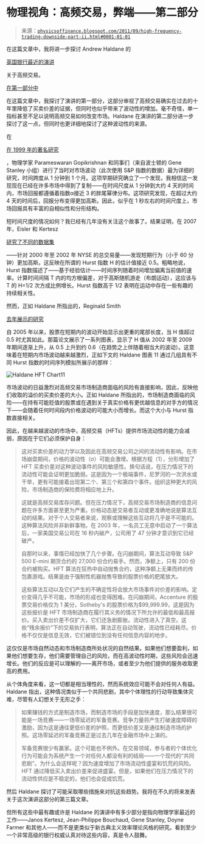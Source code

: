 <!--yml

分类：未分类

日期：2024-05-18 07:04:44

-->

# 物理视角：高频交易，弊端——第二部分

> 来源：[`physicsoffinance.blogspot.com/2011/09/high-frequency-trading-downside-part-ii.html#0001-01-01`](http://physicsoffinance.blogspot.com/2011/09/high-frequency-trading-downside-part-ii.html#0001-01-01)

在这篇文章中，我将进一步探讨 Andrew Haldane 的

[英国银行最近的演讲](http://www.bankofengland.co.uk/publications/speeches/2011/speech509.pdf)

关于高频交易。

[在第一部分中](http://physicsoffinance.blogspot.com/2011/09/high-frequency-trading-downside-part-i.html)

在这篇文章中，我探讨了演讲的第一部分，这部分审视了高频交易确实在过去的十年里降低了买卖价差的证据，但同时也似乎带来了波动性的增加。毫不奇怪，单一指标甚至不足以说明高频交易如何改变市场。Haldane 在演讲的第二部分进一步探讨了这一点，但同时也更详细地探讨了这种波动性的来源。

在

[在 1999 年的著名研究](http://polymer.bu.edu/hes/articles/gpams99.pdf)

，物理学家 Parameswaran Gopikrishnan 和同事们（来自波士顿的 Gene Stanley 小组）进行了当时对市场波动（此次使用 S&P 指数的数据）最为详细的研究，时间跨度从 1 分钟到 1 个月。这项早期研究确立了一个发现，我相信这一发现现在已经在许多市场中得到了复制——在时间尺度从 1 分钟到大约 4 天的时间内，市场回报都遵循着指数α接近 3 的胖尾幂律分布。这项研究发现，在超过大约 4 天的时间后，回报分布变得更加高斯。因此，似乎在 1 秒左右的时间尺度上，市场回报具有丰富的自相似性和分形结构。

短时间尺度的情况如何？我已经有几年没有关注这个故事了。结果证明，在 2007 年，Eisler 和 Kertesz

[研究了不同的数据集](http://arxiv.org/abs/physics/0606161)

——针对 2000 年至 2002 年 NYSE 的总交易量——发现短期行为（小于 60 分钟）更加高斯。这反映在所谓的 Hurst 指数 H 的估计值接近 0.5。粗略地说，Hurst 指数描述了——基于经验估计——时间序列随着时间增加偏离当前值的速率。计算时间间隔 T 内的均方根偏差，对于高斯随机游走（布朗运动），这应该与 T 的 H=1/2 次方成比例增长。Hurst 指数高于 1/2 表明在运动中存在一些有趣的持续相关性。

然而，正如 Haldane 所指出的，Reginald Smith

[去年展示的研究](http://arxiv.org/PS_cache/arxiv/pdf/1006/1006.5490v1.pdf)

自 2005 年以来，股票在短期内的波动开始显示出更重的尾部长度，当 H 值超过 0.5 时尤其如此。那篇论文展示了一系列图表，显示了 H 值从 2002 年至 2009 年期间逐渐上升，从 0.5 上升到约 0.6（在趋势之上伴随着相当大的波动）。这意味着在短期内市场波动越来越激烈，正如下文的 Haldane 图表 11 通过几组具有不同 Hurst 指数的时间序列模拟所展示的那样：

![Haldane HFT Chart11](https://blogger.googleusercontent.com/img/b/R29vZ2xl/AVvXsEg8zckvqRdXupKJuWW1XoOrMqZRStpMugLSq5tBzmxL-YvHqpqQsFFh1-WJ1qLLKa8S__lAU-euwtToPLWrjURLkSuXh-NCLXPXbawmd5XMbXyDI98eShpCljwyjdGDK9vYyJOBYI2eUfC0/s1600/haldane_hft_chart11.jpg)

市场波动的日益激烈对高频交易市场制造商面临的风险有直接影响，因此，反映他们收取的溢价的买卖价差的大小。正如 Haldane 所指出的，市场制造商面临的风险——在持有可能贬值的股票或在遇到关于真实价格有更优越信息的对手方的情况下——会随着任何时间段内价格波动的可能大小而增长。而这个大小与 Hurst 指数直接相关。

因此，在越来越波动的市场中，高频交易（HFTs）提供市场流动性的能力会减弱，原因在于它们必须保护自身：

> 这对买卖价差的动力学以及因此在高频交易公司之间的流动性有影响。在市场崩盘期间，价格的波动性（σ）可能会激增。根据方程（1），分形增加了 HFT 买卖价差对这种波动事件的风险敏感性。换句话说，在压力情况下的流动性可能会证明更加脆弱。这是因为一个极端事件，尼罗河的一次洪水或干旱，更有可能接着出现第二个、第三个和第四个事件。组织这种更大的风险，市场制造商的保险费将相应地上升。
> 
> 这就是高频交易库存问题。但在压力情况下，高频交易市场制造商的信息问题在许多方面甚至更为严重。价格动态是交易者互动或更准确地说是算法互动的结果。对于个人交易者来说，观察或理解这些互动将几乎是不可能的。这种算法风险并非新鲜事物。在 2003 年，一名员工无意中启动了一个算法后，一家美国交易公司在 16 秒内破产，公司用了 47 分钟才意识到它已经破产。
> 
> 自那时以来，事情已经加快了几个步骤。在闪崩期间，算法互动导致 S&P 500 E-mini 期货合约的 27,000 份合约易手。然而，净额上，只有 200 份合约被购买。HFT 算法在狂热中自动抛售合约，这种净额上无果而终的传包裹游戏。结果是由于强制性机器抛售导致的股票价格的肥尾放大。
> 
> 这些算法互动以及它们产生的不确定性将会放大市场事件对价差的影响。定价变得几乎不可能，市场的形成也变得困难。在闪崩期间，Accenture 的股票交易价格仅为 1 美分，Sotheby's 的股票价格为$99,999.99，这是因为这些报价是 HFT 市场制造商在履行其义务的情况下所允许的最低和最高报价。买入卖出价差不仅扩大，它们还急剧膨胀。流动性进入了真空。这些“残余报价”下的交易执行表明，算法正在自动驾驶，流动性已经耗尽。价格不仅仅是信息无效，它们被错位到没有任何信息内容的地步。

这仅仅是市场自然动态和市场制造商所处状况的自然结果。如果他们想要盈利，如果他们想要生存，他们需要管理自己的风险，而在高波动性时期，这些风险会迅速增长。他们的反应是可以理解的——离开市场，或者至少为他们提供的服务收取更高的费用。

从个体角度来看，这一切都是相当理性的，然而系统效应可能不会对任何人有益。Haldane 指出，这种情况类似于一个共同悲剧，其中个体理性的行动导致集体灾难，尽管有人幻想关于无形之手：

> 如果赚钱的方式是制造市场，而制造市场的手段是加快速度，那么结果很可能是一场竞赛——一场零延迟的军备竞赛。竞争力量将产生打破速度障碍的激励，因为这是通往更低价差的护照，而更低价差又是通往制造市场的护照。这场零延迟的军备竞赛正是过去几年在金融市场中上演的。
> 
> 军备竞赛很少有赢家。这个可能也不例外。在交易领域，参与者的个体优化行为可能会为系统产生一个对任何人都没有利的结局——一个现代的“共同悲剧”。为什么会这样呢？因为速度增加了市场流动性盛宴和饥荒的风险。HFT 通过降低买入卖出价差来促进盛宴。但是，如果他们在压力情况下的流动性供应是不稳定的，他们也会促成饥荒。

然后 Haldane 探讨了可能采取哪些措施来对抗这些趋势。我将在不久的将来发表关于这次演讲这部分的第三篇文章。

但所有这些中最有趣或许是 Haldane 的演讲中有多少部分是指向物理学家最近的工作——Janos Kertesz, Jean-Philippe Bouchaud, Gene Stanley, Doyne Farmer 和其他人——而不是更类似于新古典主义效率理论风格的研究。看到至少一个非常高级的银行权威认真对待这些内容，真是令人鼓舞。
